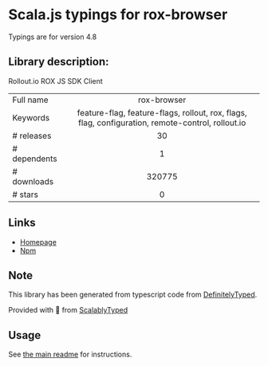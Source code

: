 
# Scala.js typings for rox-browser

Typings are for version 4.8

## Library description:
Rollout.io ROX JS SDK Client

|                    |                 |
| ------------------ | :-------------: |
| Full name          | rox-browser |
| Keywords           | feature-flag, feature-flags, rollout, rox, flags, flag, configuration, remote-control, rollout.io |
| # releases         | 30 |
| # dependents       | 1 |
| # downloads        | 320775 |
| # stars            | 0 |

## Links
- [Homepage](https://rollout.io)
- [Npm](https://www.npmjs.com/package/rox-browser)
    


## Note
This library has been generated from typescript code from [DefinitelyTyped](https://definitelytyped.org).

Provided with :purple_heart: from [ScalablyTyped](https://github.com/oyvindberg/ScalablyTyped)

## Usage
See [the main readme](../../readme.md) for instructions.


